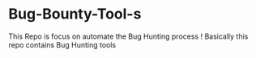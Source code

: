 # Bug-Bounty-Tool-s
This Repo is focus on automate the Bug Hunting process ! Basically this repo contains Bug Hunting tools
